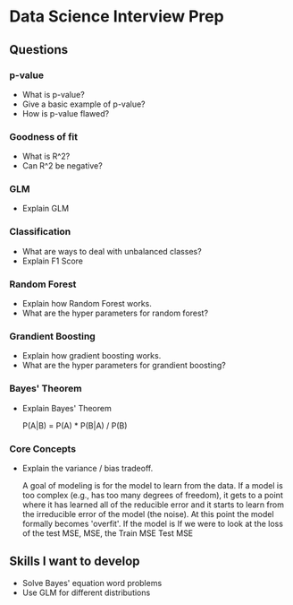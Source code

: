 # Data Science Interview Prep

## Questions

### p-value

* What is p-value?
* Give a basic example of p-value?
* How is p-value flawed?

### Goodness of fit

* What is R^2?
* Can R^2 be negative?

### GLM

* Explain GLM

### Classification

* What are ways to deal with unbalanced classes?
* Explain F1 Score

### Random Forest

* Explain how Random Forest works.
* What are the hyper parameters for random forest?

### Grandient Boosting

* Explain how gradient boosting works.
* What are the hyper parameters for grandient boosting?

### Bayes' Theorem

* Explain Bayes' Theorem

  P(A|B) = P(A) * P(B|A) / P(B)

### Core Concepts

* Explain the variance / bias tradeoff.

   A goal of modeling is for the model to learn from the data. If a model is too
   complex (e.g., has too many degrees of freedom), it gets to a point where it has
   learned all of the reducible error and it starts to learn from the irreducible
   error of the model (the noise). At this point the model formally becomes 'overfit'.
   If the model is 
   If we were to look at the loss of the test MSE, 
   MSE, the 
   Train MSE
   Test MSE

## Skills I want to develop

* Solve Bayes' equation word problems
* Use GLM for different distributions
